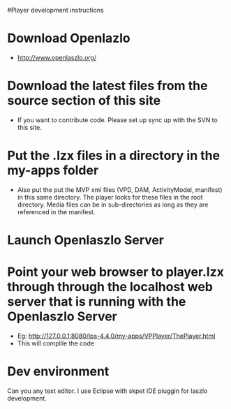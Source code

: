 #Player development instructions


# Download Openlazlo #

  * http://www.openlaszlo.org/

# Download the latest files from the source section of this site #

  * If you want to contribute code. Please set up sync up with the SVN to this site.

# Put the .lzx files in a directory in the my-apps folder #
  * Also put the put the MVP xml files (VPD, DAM, ActivityModel, manifest) in this same directory. The player looks for these files in the root directory. Media files can be in sub-directories as long as they are referenced in the manifest.

# Launch Openlaszlo Server #

# Point your web browser to player.lzx through through the localhost web server that is running with the Openlaszlo Server #

  * Eg: http://127.0.0.1:8080/lps-4.4.0/my-apps/VPPlayer/ThePlayer.html
  * This will complile the code

# Dev environment #
Can you any text editor. I use Eclipse with skpet IDE pluggin for laszlo development.
